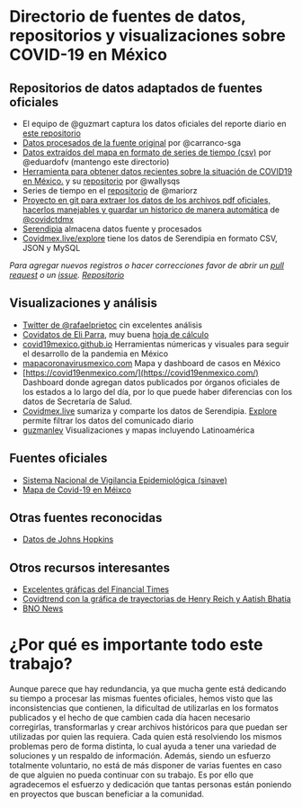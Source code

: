 # Directorio de fuentes de datos, repositorios y visualizaciones sobre COVID-19 en México

## Repositorios de datos adaptados de fuentes oficiales

- El equipo de @guzmart captura los datos oficiales del reporte diario en [este repositorio](https://github.com/guzmart/covid19_mex)
- [Datos procesados de la fuente original](https://github.com/carranco-sga/Mexico-COVID-19) por @carranco-sga
- [Datos extraídos del mapa en formato de series de tiempo (csv)](https://github.com/eduardofv/covid) por @eduardofv (mantengo este directorio)
- [Herramienta para obtener datos recientes sobre la situación de COVID19 en México.](https://wallyqs.github.io/covid19mx/) y su [repositorio](https://github.com/wallyqs/covid19mx) por @wallysqs
- Series de tiempo en el [repositorio](https://github.com/mariorz/covid19-mx-time-series) de @mariorz
- [Proyecto en git para extraer los datos de los archivos pdf oficiales, hacerlos manejables y guardar un historico de manera automática](https://github.com/covidctdmx/covid_ctd_mx) de [@covidctdmx](https://twitter.com/covidctdmx)
- [Serendipia](https://serendipia.digital/2020/03/datos-abiertos-sobre-casos-de-coronavirus-covid-19-en-mexico/) almacena datos fuente y procesados
- [Covidmex.live/explore](https://covidmex.live/explore) tiene los datos de Serendipia en formato CSV, JSON y MySQL 

_Para agregar nuevos registros o hacer correcciones favor de abrir un [pull request](https://github.com/eduardofv/directorio_covid19_mx/pulls) o un [issue](https://github.com/eduardofv/directorio_covid19_mx/issues). [Repositorio](https://github.com/eduardofv/directorio_covid19_mx)_

## Visualizaciones y análisis

- [Twitter de @rafaelprietoc](https://twitter.com/rafaelprietoc) cin excelentes análisis
- [Covidatos de Eli Parra](https://covidatos.mx/), muy buena [hoja de cálculo](https://docs.google.com/spreadsheets/d/1ihdwd-YY5h_wCkaaKVK0P70gjhxxRlLuNLYPQeJwrq8/edit?usp=sharing)
- [covid19mexico.github.io](https://covid19mexico.github.io/) Herramientas númericas y visuales para seguir el desarrollo de la pandemia en México
- [mapacoronavirusmexico.com](https://mapacoronavirusmexico.com/) Mapa y dashboard de casos en México
- [https://covid19enmexico.com/](https://covid19enmexico.com/) Dashboard donde agregan datos publicados por órganos oficiales de los estados a lo largo del día, por lo que puede haber diferencias con los datos de Secretaría de Salud.
- [Covidmex.live](https://covidmex.live/) sumariza y comparte los datos de Serendipia. [Explore](https://covidmex.live/explore) permite filtrar los datos del comunicado diario
- [guzmanlev](https://sites.google.com/site/guzmanlev/covid19) Visualizaciones y mapas incluyendo Latinoamérica

## Fuentes oficiales
 
- [Sistema Nacional de Vigilancia Epidemiológica (sinave)](https://ncov.sinave.gob.mx/)
- [Mapa de Covid-19 en Méixco](https://ncov.sinave.gob.mx/mapa.aspx)

## Otras fuentes reconocidas

- [Datos de Johns Hopkins](https://github.com/CSSEGISandData/COVID-19/tree/master/csse_covid_19_data/csse_covid_19_time_series)

## Otros recursos interesantes

- [Excelentes gráficas del Financial Times](https://www.ft.com/coronavirus-latest)
- [Covidtrend con la gráfica de trayectorias de Henry Reich y Aatish Bhatia](https://aatishb.com/covidtrends/)
- [BNO News](https://bnonews.com/index.php/2020/04/the-latest-coronavirus-cases/)

# ¿Por qué es importante todo este trabajo?

Aunque parece que hay redundancia, ya que mucha gente está dedicando su tiempo a procesar las mismas fuentes oficiales, hemos visto que las inconsistencias que contienen, la dificultad de utilizarlas en los formatos publicados y el hecho de que cambien cada día hacen necesario corregirlas, transformarlas y crear archivos históricos para que puedan ser utilizadas por quien las requiera. Cada quien está resolviendo los mismos problemas pero de forma distinta, lo cual ayuda a tener una variedad de soluciones y un respaldo de información. Además, siendo un esfuerzo totalmente voluntario, no está de más disponer de varias fuentes en caso de que alguien no pueda continuar con su trabajo. Es por ello que agradecemos el esfuerzo y dedicación que tantas personas están poniendo en proyectos que buscan beneficiar a la comunidad.

